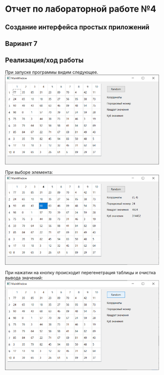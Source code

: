 # Отчет по лабораторной работе №4 #

## Создание интерфейса простых приложений ##

## Вариант 7 ##

## Реализация/ход работы ##

При запуске программы видим следующее.
![image](./images/image1.png)

При выборе элемента:
![image](./images/image2.png)

При нажатии на кнопку происходит перегенетрация таблицы и очистка вывода значений:
![image](./images/image3.png)
